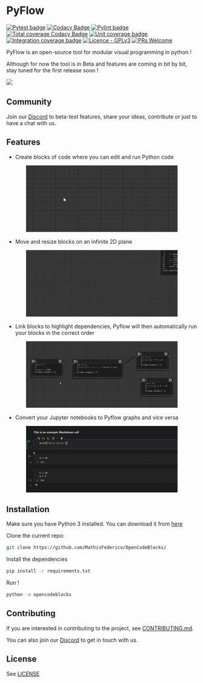 # PyFlow

[![Pytest badge](https://github.com/MathisFederico/OpenCodeBlocks/actions/workflows/python-tests.yml/badge.svg?branch=master)](https://github.com/MathisFederico/OpenCodeBlocks/actions/workflows/python-tests.yml)
[![Codacy Badge](https://app.codacy.com/project/badge/Grade/ddd03302fd7c4849b452959753bc0939)](https://www.codacy.com/gh/MathisFederico/OpenCodeBlocks/dashboard?utm_source=github.com&amp;utm_medium=referral&amp;utm_content=MathisFederico/OpenCodeBlocks&amp;utm_campaign=Badge_Grade)
[![Pylint badge](https://img.shields.io/endpoint?url=https%3A%2F%2Fgist.githubusercontent.com%2FMathisFederico%2F00ce73155619a4544884ca6d251954b3%2Fraw%2Fopencodeblocks_pylint_badge.json)](https://github.com/MathisFederico/OpenCodeBlocks/actions/workflows/python-pylint.yml)
[![Total coverage Codacy Badge](https://app.codacy.com/project/badge/Coverage/ddd03302fd7c4849b452959753bc0939)](https://www.codacy.com/gh/MathisFederico/OpenCodeBlocks/dashboard?utm_source=github.com&utm_medium=referral&utm_content=MathisFederico/OpenCodeBlocks&utm_campaign=Badge_Coverage)
[![Unit coverage badge](https://img.shields.io/endpoint?url=https%3A%2F%2Fgist.githubusercontent.com%2FMathisFederico%2F00ce73155619a4544884ca6d251954b3%2Fraw%2Fopencodeblocks_unit_coverage_badge.json)](https://github.com/MathisFederico/OpenCodeBlocks/actions/workflows/python-coverage.yml)
[![Integration coverage badge](https://img.shields.io/endpoint?url=https%3A%2F%2Fgist.githubusercontent.com%2FMathisFederico%2F00ce73155619a4544884ca6d251954b3%2Fraw%2Fopencodeblocks_integration_coverage_badge.json)](https://github.com/MathisFederico/OpenCodeBlocks/actions/workflows/python-coverage.yml)
[![Licence - GPLv3](https://img.shields.io/github/license/MathisFederico/Crafting?style=plastic)](https://www.gnu.org/licenses/)
[![PRs Welcome](https://img.shields.io/badge/PRs-welcome-brightgreen.svg)](CONTRIBUTING.md)

PyFlow is an open-source tool for modular visual programming in python !

Although for now the tool is in Beta and features are coming in bit by bit, stay tuned for the first release soon !

![](media/mnist_example.gif)

## Community

Join our [Discord](https://discord.gg/xZq8Tp4srd) to beta-test features, share your ideas, contribute or just to have a chat with us.

## Features

- Create blocks of code where you can edit and run Python code

<p align="center">
  <img src="media/block_example.gif" width="400"/>
</p>

- Move and resize blocks on an infinite 2D plane

<p align="center">
  <img src="media/resize_example.gif" width="400"/>
</p>

- Link blocks to highlight dependencies, Pyflow will then automatically run your blocks in the correct order

<p align="center">
  <img src="media/flow_example.gif" width="400"/>
</p>

- Convert your Jupyter notebooks to Pyflow graphs and vice versa

<p align="center">
  <img src="media/notebook_example.gif" width="400"/>
</p>

## Installation

Make sure you have Python 3 installed. You can download it from [here](https://www.python.org/downloads/)

Clone the current repo:

```bash
git clone https://github.com/MathisFederico/OpenCodeBlocks/
```

Install the dependencies

```bash
pip install -r requirements.txt
```

Run !

```bash
python -m opencodeblocks
```

## Contributing

If you are interested in contributing to the project, see [CONTRIBUTING.md](CONTRIBUTING.md).

You can also join our [Discord](https://discord.gg/xZq8Tp4srd) to get in touch with us.

## License

See [LICENSE](LICENSE)
